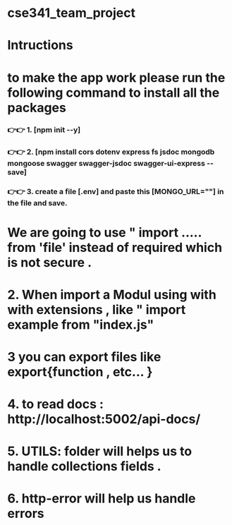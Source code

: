 # cse341_team_project
 # Intructions

 # to make the app work please run the following command to install all the packages

 ### 👉👉 1. [npm init --y]
 ### 👉👉 2. [npm install cors dotenv express fs jsdoc mongodb mongoose swagger swagger-jsdoc swagger-ui-express --save]
 ### 👉👉 3. create a file [.env] and paste this [MONGO_URL=""] in the file and save.



 # We are going to  use " import ..... from 'file' instead of  required  which is not  secure .
 # 2. When import a  Modul  using with  with  extensions , like " import  example  from "index.js"

 # 3 you can export files like  export{function , etc... }
 
 # 4. to  read docs : http://localhost:5002/api-docs/



# 5. UTILS:  folder will helps us to handle collections fields .
# 6. http-error  will  help us handle errors 

